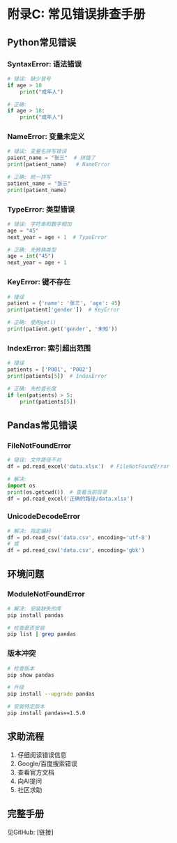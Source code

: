 # 附录C: 常见错误排查手册

## Python常见错误

### SyntaxError: 语法错误
```python
# 错误: 缺少冒号
if age > 18
    print("成年人")

# 正确:
if age > 18:
    print("成年人")
```

### NameError: 变量未定义
```python
# 错误: 变量名拼写错误
paient_name = "张三"  # 拼错了
print(patient_name)   # NameError

# 正确: 统一拼写
patient_name = "张三"
print(patient_name)
```

### TypeError: 类型错误
```python
# 错误: 字符串和数字相加
age = "45"
next_year = age + 1  # TypeError

# 正确: 先转换类型
age = int("45")
next_year = age + 1
```

### KeyError: 键不存在
```python
# 错误
patient = {'name': '张三', 'age': 45}
print(patient['gender'])  # KeyError

# 正确: 使用get()
print(patient.get('gender', '未知'))
```

### IndexError: 索引超出范围
```python
# 错误
patients = ['P001', 'P002']
print(patients[5])  # IndexError

# 正确: 先检查长度
if len(patients) > 5:
    print(patients[5])
```

## Pandas常见错误

### FileNotFoundError
```python
# 错误: 文件路径不对
df = pd.read_excel('data.xlsx')  # FileNotFoundError

# 解决:
import os
print(os.getcwd())  # 查看当前目录
df = pd.read_excel('正确的路径/data.xlsx')
```

### UnicodeDecodeError
```python
# 解决: 指定编码
df = pd.read_csv('data.csv', encoding='utf-8')
# 或
df = pd.read_csv('data.csv', encoding='gbk')
```

## 环境问题

### ModuleNotFoundError
```bash
# 解决: 安装缺失的库
pip install pandas

# 检查是否安装
pip list | grep pandas
```

### 版本冲突
```bash
# 检查版本
pip show pandas

# 升级
pip install --upgrade pandas

# 安装特定版本
pip install pandas==1.5.0
```

## 求助流程

1. 仔细阅读错误信息
2. Google/百度搜索错误
3. 查看官方文档
4. 向AI提问
5. 社区求助

## 完整手册

见GitHub: [链接]
